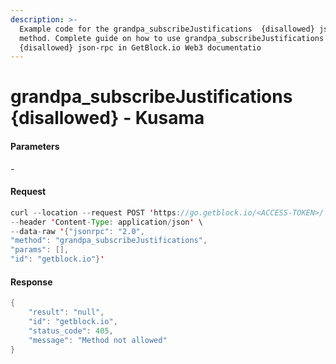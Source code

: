 ```yaml
---
description: >-
  Example code for the grandpa_subscribeJustifications  {disallowed} json-rpc
  method. Сomplete guide on how to use grandpa_subscribeJustifications 
  {disallowed} json-rpc in GetBlock.io Web3 documentatio
---
```


# grandpa\_subscribeJustifications {disallowed} - Kusama

#### Parameters

\-

#### Request

```java
curl --location --request POST 'https://go.getblock.io/<ACCESS-TOKEN>/' \
--header 'Content-Type: application/json' \
--data-raw '{"jsonrpc": "2.0",
"method": "grandpa_subscribeJustifications",
"params": [],
"id": "getblock.io"}'
```

#### Response

```java
{
    "result": "null",
    "id": "getblock.io",
    "status_code": 405,
    "message": "Method not allowed"
}
```
